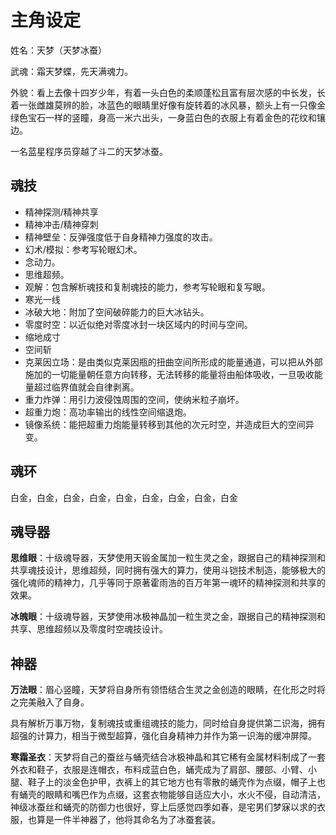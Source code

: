 # 主角设定

姓名：天梦（天梦冰蚕）

武魂：霜天梦蝶，先天满魂力。

外貌：看上去像十四岁少年，有着一头白色的柔顺蓬松且富有层次感的中长发，长着一张雌雄莫辨的脸，冰蓝色的眼睛里好像有旋转着的冰风暴，额头上有一只像金绿色宝石一样的竖瞳，身高一米六出头，一身蓝白色的衣服上有着金色的花纹和镶边。

一名蓝星程序员穿越了斗二的天梦冰蚕。

## 魂技

* 精神探测/精神共享
* 精神冲击/精神穿刺
* 精神壁垒：反弹强度低于自身精神力强度的攻击。
* 幻术/模拟：参考写轮眼幻术。
* 念动力。
* 思维超频。
* 观解：包含解析魂技和复制魂技的能力，参考写轮眼和复写眼。
* 寒光一线
* 冰破大地：附加了空间破碎能力的巨大冰钻头。
* 零度时空：以近似绝对零度冰封一块区域内的时间与空间。
* 缩地成寸
* 空间斩
* 克莱因立场：是由类似克莱因瓶的扭曲空间所形成的能量通道，可以把从外部施加的一切能量朝任意方向转移，无法转移的能量将由船体吸收，一旦吸收能量超过临界值就会自律剥离。
* 重力炸弹：用引力波侵蚀周围的空间，使纳米粒子崩坏。
* 超重力炮：高功率输出的线性空间缩退炮。
* 镜像系统：能把超重力炮能量转移到其他的次元时空，并造成巨大的空间异变。

## 魂环

白金，白金，白金，白金，白金，白金，白金，白金，白金

## 魂导器

**思维眼**：十级魂导器，天梦使用天锻金属加一粒生灵之金，跟据自己的精神探测和共享魂技设计，思维超频，同时拥有强大的算力，使用斗铠技术制造，能够极大的强化魂师的精神力，几乎等同于原著霍雨浩的百万年第一魂环的精神探测和共享的效果。

**冰魄眼**：十级魂导器，天梦使用冰极神晶加一粒生灵之金，跟据自己的精神探测和共享、思维超频以及零度时空魂技设计。

## 神器

**万法眼**：眉心竖瞳，天梦将自身所有领悟结合生灵之金创造的眼睛，在化形之时将之完美融入了自身。

具有解析万事万物，复制魂技或重组魂技的能力，同时给自身提供第二识海，拥有超强的计算力，相当于微型超算，强化自身精神力并作为第一识海的缓冲屏障。

**寒霜圣衣**：天梦将自己的蚕丝与蛹壳结合冰极神晶和其它稀有金属材料制成了一套外衣和鞋子，衣服是连帽衣，布料成蓝白色，蛹壳成为了肩部、腰部、小臂、小腿、鞋子上的淡金色护甲，衣裤上的其它地方也有零散的蛹壳作为点缀，帽子上也有蛹壳的眼睛和嘴巴作为点缀，这套衣物能够自适应大小，水火不侵，自动清洁，神级冰蚕丝和蛹壳的防御力也很好，穿上后感觉四季如春，是宅男们梦寐以求的衣服，也算是一件半神器了，他将其命名为了冰蚕套装。
